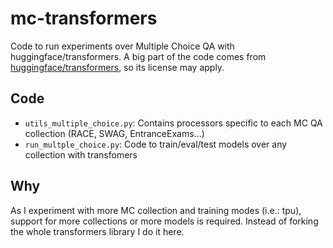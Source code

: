 # mc-transformers
Code to run experiments over Multiple Choice QA with huggingface/transformers.
A big part of the code comes from [huggingface/transformers](https://huggingface.co/transformers/), so its license may apply.

## Code
* `utils_multiple_choice.py`: Contains processors specific to each MC QA collection (RACE, SWAG, EntranceExams...)
* `run_multple_choice.py`: Code to train/eval/test models over any collection with transfomers

## Why
As I experiment with more MC collection and training modes (i.e.: tpu), support for more collections or more models is required. Instead of forking the whole transformers library I do it here.
